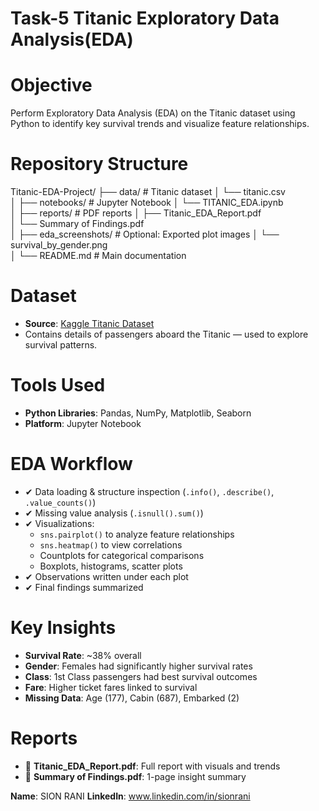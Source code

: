 # Task-5 Titanic Exploratory Data Analysis(EDA)

# Objective
Perform Exploratory Data Analysis (EDA) on the Titanic dataset using Python to identify key survival trends and visualize feature relationships.

# Repository Structure
 
Titanic-EDA-Project/
├── data/                        # Titanic dataset
│   └── titanic.csv              
│
├── notebooks/                   # Jupyter Notebook
│   └── TITANIC_EDA.ipynb        
│
├── reports/                     # PDF reports
│   ├── Titanic_EDA_Report.pdf   
│   └── Summary of Findings.pdf  
│
├── eda_screenshots/             # Optional: Exported plot images
│   └── survival_by_gender.png   
│
└── README.md                    # Main documentation

# Dataset
- **Source**: [Kaggle Titanic Dataset](https://www.kaggle.com/c/titanic/data)
- Contains details of passengers aboard the Titanic — used to explore survival patterns.

# Tools Used
- **Python Libraries**: Pandas, NumPy, Matplotlib, Seaborn
- **Platform**: Jupyter Notebook


# EDA Workflow

- ✔ Data loading & structure inspection (`.info()`, `.describe()`, `.value_counts()`)
- ✔ Missing value analysis (`.isnull().sum()`)
- ✔ Visualizations:
  - `sns.pairplot()` to analyze feature relationships
  - `sns.heatmap()` to view correlations
  - Countplots for categorical comparisons
  - Boxplots, histograms, scatter plots
- ✔ Observations written under each plot
- ✔ Final findings summarized
  
# Key Insights

- **Survival Rate**: ~38% overall
- **Gender**: Females had significantly higher survival rates
- **Class**: 1st Class passengers had best survival outcomes
- **Fare**: Higher ticket fares linked to survival
- **Missing Data**: Age (177), Cabin (687), Embarked (2)

# Reports

- 📄 **Titanic_EDA_Report.pdf**: Full report with visuals and trends
- 📄 **Summary of Findings.pdf**: 1-page insight summary


**Name**: SION RANI
**LinkedIn**: www.linkedin.com/in/sionrani


